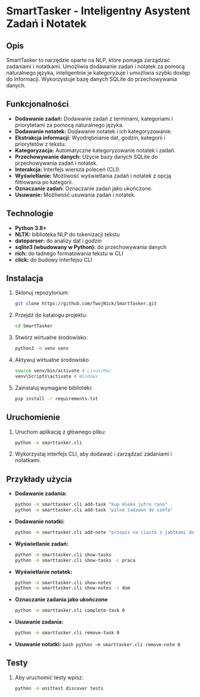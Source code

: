 # SmartTasker - Inteligentny Asystent Zadań i Notatek

## Opis

SmartTasker to narzędzie oparte na NLP, które pomaga zarządzać zadaniami i notatkami. Umożliwia dodawanie zadań i notatek za pomocą naturalnego języka, inteligentnie je kategoryzuje i umożliwia szybki dostęp do informacji. Wykorzystuje bazę danych SQLite do przechowywania danych.

## Funkcjonalności

- **Dodawanie zadań:** Dodawanie zadań z terminami, kategoriami i priorytetami za pomocą naturalnego języka.
- **Dodawanie notatek:** Dodawanie notatek i ich kategoryzowanie.
- **Ekstrakcja informacji:** Wyodrębnianie dat, godzin, kategorii i priorytetów z tekstu.
- **Kategoryzacja:** Automatyczne kategoryzowanie notatek i zadań.
- **Przechowywanie danych:** Użycie bazy danych SQLite do przechowywania zadań i notatek.
- **Interakcja:** Interfejs wiersza poleceń (CLI).
- **Wyświetlanie:** Możliwość wyświetlania zadań i notatek z opcją filtrowania po kategorii.
- **Oznaczanie zadań:** Oznaczanie zadań jako ukończone.
- **Usuwanie:** Możliwość usuwania zadań i notatek.

## Technologie

-   **Python 3.8+**
-   **NLTK:** biblioteka NLP do tokenizacji tekstu
-   **dateparser:** do analizy dat i godzin
-   **sqlite3 (wbudowany w Python):** do przechowywania danych
-   **rich:** do ładnego formatowania tekstu w CLI
-   **click:** do budowy interfejsu CLI

## Instalacja

1.  Sklonuj repozytorium:
    ```bash
    git clone https://github.com/TwojNick/SmartTasker.git
    ```
2.  Przejdź do katalogu projektu:
    ```bash
    cd SmartTasker
    ```
3.  Stwórz wirtualne środowisko:
    ```bash
    python3 -m venv venv
    ```
4.  Aktywuj wirtualne środowisko
    ```bash
    source venv/bin/activate # Linux/Mac
    venv\Scripts\activate # Windows
    ```
5.  Zainstaluj wymagane biblioteki:
    ```bash
    pip install -r requirements.txt
    ```

## Uruchomienie

1.  Uruchom aplikację z głównego pliku:
    ```bash
    python -m smarttasker.cli
    ```
2.  Wykorzystaj interfejs CLI, aby dodawać i zarządzać zadaniami i notatkami.

## Przykłady użycia

-   **Dodawanie zadania:**
    ```bash
    python -m smarttasker.cli add-task "kup mleko jutro rano"
    python -m smarttasker.cli add-task "pilne zadzwon do szefa"
    ```
-   **Dodawanie notatki:**
    ```bash
    python -m smarttasker.cli add-note "przepis na ciasto z jabłkami do domu"
    ```
-  **Wyświetlanie zadań:**
    ```bash
    python -m smarttasker.cli show-tasks
    python -m smarttasker.cli show-tasks -c praca
    ```
-  **Wyświetlanie notatek:**
     ```bash
     python -m smarttasker.cli show-notes
     python -m smarttasker.cli show-notes -c dom
    ```
-   **Oznaczanie zadania jako ukończone**
    ```bash
    python -m smarttasker.cli complete-task 0
    ```
-   **Usuwanie zadania:**
    ```bash
    python -m smarttasker.cli remove-task 0
    ```
-    **Usuwanie notatki:**
    ```bash
    python -m smarttasker.cli remove-note 0
    ```

## Testy

1. Aby uruchomić testy wpisz:
   ```bash
   python -m unittest discover tests